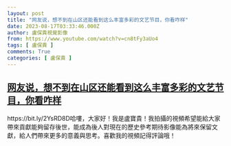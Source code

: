 ```yaml
---
layout: post
title: "网友说，想不到在山区还能看到这么丰富多彩的文艺节目，你看咋样"
date: 2023-08-17T03:33:46.000Z
author: 盧保貴視覺影像
from: https://www.youtube.com/watch?v=cn8tFy3aUo4
tags: [ 盧保貴 ]
comments: True
categories: [ 盧保貴 ]
---
```

<!--1692243226000-->
[网友说，想不到在山区还能看到这么丰富多彩的文艺节目，你看咋样](https://www.youtube.com/watch?v=cn8tFy3aUo4)
------

<div>
https://bit.ly/2YsRD8D哈嘍，大家好！我是盧寶貴！我拍攝的視頻希望能給大家帶來貢獻能夠留存後世，能成為後人對現在的歷史參考期待影像能為將來保留文獻，給人們帶來更多的意義與思考。喜歡我的視頻記得評論哦！
</div>
